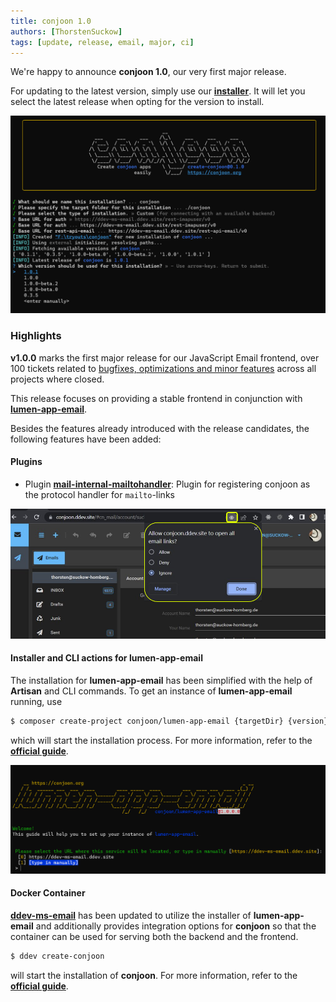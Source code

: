 ```yaml
---
title: conjoon 1.0
authors: [ThorstenSuckow]
tags: [update, release, email, major, ci]
---
```


We're happy to announce **conjoon 1.0**, our very first major release.

For updating to the latest version, simply use our [**installer**](docs/api/misc/@conjoon/create-conjoon). 
It will let you select the latest release when opting for the version to install.

![](./img/create-conjoon.png)

### Highlights

**v1.0.0** marks the first major release for our JavaScript Email frontend, over 100 tickets related 
to [bugfixes, optimizations and minor features](https://github.com/orgs/conjoon/projects/3) across all projects where
closed.

This release focuses on providing a stable frontend in conjunction with [**lumen-app-email**](./docs/api/backends/@conjoon/lumen-app-email).

Besides the features already introduced with the release candidates, the following features have been added:

#### Plugins
 - Plugin [**mail-internal-mailtohandler**](./docs/api/plugins/@conjoon/extjs-app-webmail/mail-internal-mailtohandler): 
Plugin for registering conjoon as the protocol handler for `mailto`-links

![](./img/mailtoprotocolhandler_2.png)

#### Installer and CLI actions for **lumen-app-email**
The installation for **lumen-app-email** has been simplified with the help of **Artisan** and CLI commands. To get
an instance of **lumen-app-email** running, use 

```bash
$ composer create-project conjoon/lumen-app-email {targetDir} {version}
```

which will start the installation process. For more information, refer to the [**official guide**](./docs/api/backends/@conjoon/lumen-app-email#installation-1).

![](./img/lumen-installer.png)

#### Docker Container

[**ddev-ms-email**](./docs/api/backends/@conjoon/ddev-ms-email) has been updated to utilize the installer of **lumen-app-email**
and additionally provides integration options for **conjoon** so that the container can be used for serving both the backend
and the frontend. 

```bash
$ ddev create-conjoon
```

will start the installation of **conjoon**.  For more information, refer to the [**official guide**](./docs/api/backends/@conjoon/ddev-ms-email).


